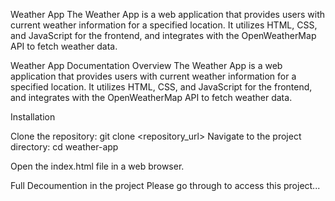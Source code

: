 Weather App
The Weather App is a web application that provides users with current weather information for a specified location. 
It utilizes HTML, CSS, and JavaScript for the frontend, and integrates with the OpenWeatherMap API to fetch weather data.


Weather App Documentation
Overview
The Weather App is a web application that provides users with current weather information for a specified location. 
It utilizes HTML, CSS, and JavaScript for the frontend, and integrates with the OpenWeatherMap API to fetch weather data.


Installation

Clone the repository:
git clone <repository_url>
Navigate to the project directory:
cd weather-app

Open the index.html file in a web browser.

Full Decoumention in the project Please go through to access this project...
